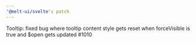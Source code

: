 ```yaml
---
'@melt-ui/svelte': patch
---
```


Tooltip: fixed bug where tooltip content style gets reset when forceVisible is true and $open gets updated #1010
